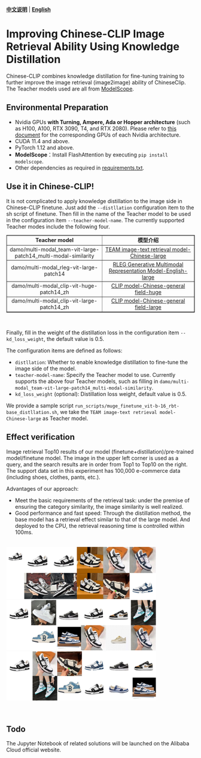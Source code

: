 [**中文说明**](distillation.md) | [**English**](distillation_En.md)

# Improving Chinese-CLIP Image Retrieval Ability Using Knowledge Distillation

Chinese-CLIP combines knowledge distillation for fine-tuning training to further improve the image retrieval (image2image) ability of ChineseClip. The Teacher models used are all from [ModelScope](https://github.com/modelscope/modelscope).

## Environmental Preparation

+ Nvidia GPUs **with Turning, Ampere, Ada or Hopper architecture** (such as H100, A100, RTX 3090, T4, and RTX 2080). Please refer to [this document](https://en.wikipedia.org/wiki/CUDA#GPUs_supported) for the corresponding GPUs of each Nvidia architecture.
+ CUDA 11.4 and above.
+ PyTorch 1.12 and above.
+ **ModelScope**：Install FlashAttention by executing `pip install modelscope`.
+ Other dependencies as required in [requirements.txt](requirements.txt).

## Use it in Chinese-CLIP!
It is not complicated to apply knowledge distillation to the image side in Chinese-CLIP finetune. Just add the `--distllation` configuration item to the sh script of finetune.
Then fill in the name of the Teacher model to be used in the configuration item `--teacher-model-name`. The currently supported Teacher modes include the following four.
<table border="1" width="120%">
    <tr align="center">
        <td><b>Teacher model</b></td><td><b>模型介绍</b></td>
    </tr>
	<tr align="center">
        <td>damo/multi-modal_team-vit-large-patch14_multi-modal-similarity</td><td><a href="https://www.modelscope.cn/models/damo/multi-modal_team-vit-large-patch14_multi-modal-similarity/summary">TEAM image-text retrieval model-Chinese-large</a></td>
    </tr>  
	<tr align="center">
        <td>damo/multi-modal_rleg-vit-large-patch14</td><td><a href="https://www.modelscope.cn/models/damo/multi-modal_rleg-vit-large-patch14/summary">RLEG Generative Multimodal Representation Model-English-large
</a></td>
    </tr>  
	<tr align="center">
        <td>damo/multi-modal_clip-vit-huge-patch14_zh</td><td><a href="https://www.modelscope.cn/models/damo/multi-modal_clip-vit-huge-patch14_zh/summary">CLIP model-Chinese-general field-huge</a></td>
    </tr>
	<tr align="center">
        <td>damo/multi-modal_clip-vit-large-patch14_zh</td><td><a href="https://www.modelscope.cn/models/damo/multi-modal_clip-vit-large-patch14_zh/summary">CLIP model-Chinese-general field-large</a></td>
    </tr>
</table>
<br>

Finally, fill in the weight of the distillation loss in the configuration item `--kd_loss_weight`, the default value is 0.5.

The configuration items are defined as follows:
+ `distllation`: Whether to enable knowledge distillation to fine-tune the image side of the model.
+ `teacher-model-name`: Specify the Teacher model to use. Currently supports the above four Teacher models, such as filling in `damo/multi-modal_team-vit-large-patch14_multi-modal-similarity`.
+ `kd_loss_weight` (optional): Distillation loss weight, default value is 0.5.

We provide a sample script `run_scripts/muge_finetune_vit-b-16_rbt-base_distllation.sh`, we take the `TEAM image-text retrieval model-Chinese-large` as Teacher model.

## Effect verification
Image retrieval Top10 results of our model (finetune+distillation)/pre-trained model/finetune model. The image in the upper left corner is used as a query, and the search results are in order from Top1 to Top10 on the right. The support data set in this experiment has 100,000 e-commerce data (including shoes, clothes, pants, etc.).

Advantages of our approach:
+ Meet the basic requirements of the retrieval task: under the premise of ensuring the category similarity, the image similarity is well realized.
+ Good performance and fast speed: Through the distillation method, the base model has a retrieval effect similar to that of the large model. And deployed to the CPU, the retrieval reasoning time is controlled within 100ms.
<p>
    <br>
    <img src="examples/image_retrieval_result1.jpg" width="400" />
    <img src="examples/image_retrieval_result3.jpg" width="400" />
    <img src="examples/image_retrieval_result2.jpg" width="400" />
    <br>
<p>
<br>

## Todo
The Jupyter Notebook of related solutions will be launched on the Alibaba Cloud official website.